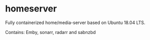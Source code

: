 # homeserver
Fully containerized home/media-server based on Ubuntu 18.04 LTS.

Contains: 
Emby, sonarr, radarr and sabnzbd
